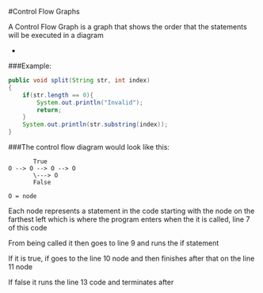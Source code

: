 #Control Flow Graphs

A Control Flow Graph is a graph that shows the order that the statements will be executed in a diagram

-

###Example:

```java
public void split(String str, int index)
{
    if(str.length == 0){
        System.out.println("Invalid");
        return;
    }
    System.out.println(str.substring(index));
}
```

###The control flow diagram would look like this:

```
       True
O --> O --> O --> O
       \---> O
       False

O = node
```

Each node represents a statement in the code starting with the node on the farthest left which is where the program enters when the it is called, line 7 of this code

From being called it then goes to line 9 and runs the if statement

If it is true, if goes to the line 10 node and then finishes after that on the line 11 node

If false it runs the line 13 code and terminates after
